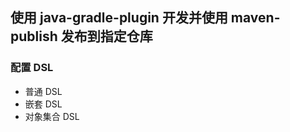 ## 使用 java-gradle-plugin 开发并使用 maven-publish 发布到指定仓库



### 配置 DSL

- 普通 DSL
- 嵌套 DSL
- 对象集合 DSL



